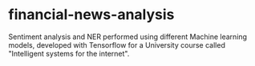 # financial-news-analysis
Sentiment analysis and NER performed using different Machine learning models, developed with Tensorflow for a University course called "Intelligent systems for the internet".
